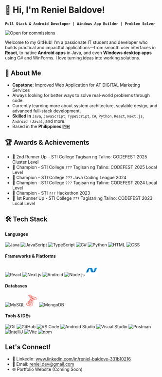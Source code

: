 # 👋 Hi, I'm Reniel Baldove!

**`Full Stack & Android Developer | Windows App Builder | Problem Solver`**

![Open for commissions](https://img.shields.io/badge/Open%20for%20Commissions-%F0%9F%94%96-blue?style=for-the-badge)

Welcome to my GitHub! I'm a passionate IT student and developer who builds practical and impactful applications—from smooth user interfaces in **React**, to native **Android apps** in Java, and even **Windows desktop apps** using C# and WinForms. I love turning ideas into working solutions.


## 🚀 About Me
- **Capstone:** Improved Web Application for AT DIGITAL Marketing Services
- Always looking for better ways to solve real-world problems through code.
- Currently learning more about system architecture, scalable design, and advanced full-stack development.
- **Skilled in** `Java`, `JavaScript`, `TypeScript`, `C#`, `Python`, `React`, `Next.js`, `Android (Java)`, and more.
- Based in the **Philippines 🇵🇭**

## 🏆 Awards & Achievements

- 🥈 2nd Runner Up – STI College Tagisan ng Talino: CODEFEST 2025 Cluster Level
- 🏅 Champion - STI College `???` Tagisan ng Talino: CODEFEST 2025 Local Level
- 🏅 Champion – STI College `???` Java Coding League 2024
- 🏅 Champion - STI College `???` Tagisan ng Talino: CODEFEST 2024 Local Level
- 🏅 Champion - STI `???` Hackathon 2023
- 🥇 1st Runner Up - STI College `???` Tagisan ng Talino: CODEFEST 2023 Local Level

## 🛠 Tech Stack

#### Languages
<p align="left">
  <img src="https://cdn.jsdelivr.net/gh/devicons/devicon/icons/java/java-original.svg" width="40" height="40" alt="Java"/>
  <img src="https://cdn.jsdelivr.net/gh/devicons/devicon/icons/javascript/javascript-original.svg" width="40" height="40" alt="JavaScript"/>
  <img src="https://cdn.jsdelivr.net/gh/devicons/devicon/icons/typescript/typescript-original.svg" width="40" height="40" alt="TypeScript"/>
  <img src="https://cdn.jsdelivr.net/gh/devicons/devicon/icons/csharp/csharp-original.svg" width="40" height="40" alt="C#"/>
  <img src="https://cdn.jsdelivr.net/gh/devicons/devicon/icons/python/python-original.svg" width="40" height="40" alt="Python"/>
  <img src="https://cdn.jsdelivr.net/gh/devicons/devicon/icons/html5/html5-original.svg" width="40" height="40" alt="HTML"/>
  <img src="https://cdn.jsdelivr.net/gh/devicons/devicon/icons/css3/css3-original.svg" width="40" height="40" alt="CSS"/>
</p>

#### Frameworks & Platforms
<p align="left">
  <img src="https://cdn.jsdelivr.net/gh/devicons/devicon/icons/react/react-original.svg" width="40" height="40" alt="React"/>
  <img src="https://cdn.jsdelivr.net/gh/devicons/devicon@latest/icons/nextjs/nextjs-original.svg" width="40" height="40" alt="Next.js"/>   
  <img src="https://cdn.jsdelivr.net/gh/devicons/devicon/icons/android/android-original.svg" width="40" height="40" alt="Android"/>
  <img src="https://cdn.jsdelivr.net/gh/devicons/devicon/icons/nodejs/nodejs-original.svg" width="40" height="40" alt="Node.js"/>
  <img src="https://raw.githubusercontent.com/devicons/devicon/master/icons/dot-net/dot-net-original.svg" width="40" height="40" alt=".NET"/>
</p>

#### Databases
<p align="left">
  <img src="https://cdn.jsdelivr.net/gh/devicons/devicon/icons/mysql/mysql-original.svg" width="40" height="40" alt="MySQL"/>
  <img src="https://raw.githubusercontent.com/devicons/devicon/master/icons/microsoftsqlserver/microsoftsqlserver-plain.svg" width="40" height="40" alt="MSSQL"/>
  <img src="https://cdn.jsdelivr.net/gh/devicons/devicon/icons/mongodb/mongodb-original.svg" width="40" height="40" alt="MongoDB"/>
</p>

#### Tools & IDEs
<p align="left">
  <img src="https://cdn.jsdelivr.net/gh/devicons/devicon/icons/git/git-original.svg" width="40" height="40" alt="Git"/>
  <img src="https://cdn.jsdelivr.net/gh/devicons/devicon/icons/github/github-original.svg" width="40" height="40" alt="GitHub"/>
  <img src="https://cdn.jsdelivr.net/gh/devicons/devicon/icons/vscode/vscode-original.svg" width="40" height="40" alt="VS Code"/>
  <img src="https://cdn.jsdelivr.net/gh/devicons/devicon/icons/androidstudio/androidstudio-original.svg" width="40" height="40" alt="Android Studio"/>
  <img src="https://cdn.jsdelivr.net/gh/devicons/devicon/icons/visualstudio/visualstudio-plain.svg" width="40" height="40" alt="Visual Studio"/>
  <img src="https://cdn.jsdelivr.net/gh/devicons/devicon/icons/postman/postman-original.svg" width="40" height="40" alt="Postman"/>
  <img src="https://cdn.jsdelivr.net/gh/devicons/devicon@latest/icons/intellij/intellij-original.svg" width="40" height="40" alt="IntelliJ"/>
  <img src="https://cdn.jsdelivr.net/gh/devicons/devicon@latest/icons/vitejs/vitejs-original.svg" width="40" height="40" alt="Vite"/>
  <img src="https://cdn.jsdelivr.net/gh/devicons/devicon@latest/icons/npm/npm-original.svg" width="40" height="40" alt="npm"/>
</p>

## Let's Connect!
- 💼 LinkedIn: www.linkedin.com/in/reniel-baldove-331b10216
- 📧 Email: reniel.dev@gmail.com
- 🌐 Portfolio Website (Coming Soon)
